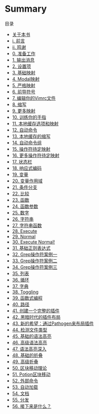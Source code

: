 # Summary
目录
* [    关于本书](about.md)
* [ i. 前言](preface.md)
* [ii. 鸣谢](acknowledgements.md)
* [ 0. 准备工作](00.md)
* [ 1. 输出消息](01.md)
* [ 2. 设置项](02.md)
* [ 3. 基础映射](03.md)
* [ 4. Modal映射](04.md)
* [ 5. 严格映射](05.md)
* [ 6. 前导符号](06.md)
* [ 7. 编辑你的Vimrc文件](07.md)
* [ 8. 缩写](08.md)
* [ 9. 更多映射](09.md)
* [10. 训练你的手指](10.md)
* [11. 本地缓存选项和映射](11.md)
* [12. 自动命令](12.md)
* [13. 本地缓存的缩写](13.dm)
* [14. 自动命令组](14.md)
* [15. 操作符待定映射](15.md)
* [16. 更多操作符待定映射](16.md)
* [17. 状态栏](17.md)
* [18. 响应式编码]()
* [19. 变量]()
* [20. 变量作用域]()
* [21. 条件分支]()
* [22. 比较]()
* [23. 函数]()
* [24. 函数参数]()
* [25. 数字]()
* [26. 字符串]()
* [27. 字符串函数]()
* [28. Execute]()
* [29. Normal]()
* [30. Execute Normal!]()
* [31. 基础正则表达式]()
* [32. Grep操作符案例一]()
* [33. Grep操作符案例二]()
* [34. Grep操作符案例三]()
* [35. 列表]()
* [36. 循环]()
* [37. 字典]()
* [38. Toggling]()
* [39. 函数式编程]()
* [40. 路径]()
* [41. 创建一个完整的插件]()
* [42. 黑暗时代的插件布局]()
* [43. 新的希望：通过Pathogen来布局插件]()
* [44. 检测文件类型]()
* [45. 基础的语法高亮]()
* [46. 高级语法高亮]()
* [47. 语法高亮深入]()
* [48. 基础的折叠]()
* [49. 高级折叠]()
* [50. 区块移动理论]()
* [51. Potion区块移动]()
* [52. 外部命令]()
* [53. 自动加载]()
* [54. 文档]()
* [55. 分发]()
* [56. 接下来是什么？]()


